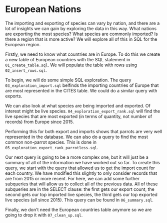 # European Nations

The importing and exporting of species can vary by nation, and there are a lot of insights we can gain by exploring the data in this way. What nations are exporting the most species? What species are commonly imported? Is there a region that is more active? We will explore all of this in SQL for the European region.

Firstly, we need to know what countries are in Europe. To do this we create a new table of European countries with the SQL statement in `01_create_table.sql`. We will populate the table with rows using `02_insert_rows.sql`.

To begin, we will do some simple SQL exploration. The query `03_exploration_import.sql` belfinds the importing countries of Europe that are most represented in the CITES table. We could do a similar query with exports.

We can also look at what species are being imported and exported. Of interest might be live species. `04_exploration_export_rank.sql` will find the live species that are most exported (in terms of quantity, not number of records) from Europe since 2015.

Performing this for both export and imports shows that parrots are very well represented in the database. We can also do a query to find the most common non-parrot species. This is done in `05_exploration_export_rank_parrotless.sql`.

Our next query is going to be a more complex one, but it will just be a summary of all of the information we have worked out so far. To create this query, we start with the query that allowed us to get the import count for each country. We have modified this slightly to only consider records that are from 2015 or more recent. For here, we can add some further subqueries that will allow us to collect all of the previous data. All of these subqueries are in the SELECT clause: the first gets our export count, the second gets our top imported live species, the third gets our top exported live species (all since 2015). This query can be found in `06_summary.sql`.

Finally, we don't need the European countries table anymore so we are going to drop it with `07_clean_up.sql`.